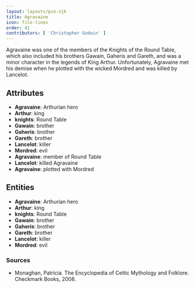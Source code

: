 ```yaml
---
layout: layouts/pce.njk
title: Agravaine
icon: file-lines
order: 41
contributors: [ 'Christopher Godwin' ]
---
```

Agravaine was one of the members of the Knights of the Round Table, which also included his brothers Gawain, Gaheris and Gareth, and was a minor character in the legends of King Arthur. Unfortunately, Agravaine met his demise when he plotted with the wicked Mordred and was killed by Lancelot.

## Attributes

- **Agravaine**: Arthurian hero
- **Arthur**: king
- **knights**: Round Table
- **Gawain**: brother
- **Gaheris**: brother
- **Gareth**: brother
- **Lancelot**: killer
- **Mordred**: evil
- **Agravaine**: member of Round Table
- **Lancelot**: killed Agravaine
- **Agravaine**: plotted with Mordred

## Entities

- **Agravaine**: Arthurian hero
- **Arthur**: king
- **knights**: Round Table
- **Gawain**: brother
- **Gaheris**: brother
- **Gareth**: brother
- **Lancelot**: killer
- **Mordred**: evil

### Sources

- Monaghan, Patricia. The Encyclopedia of Celtic Mythology and Folklore. Checkmark Books, 2008.

